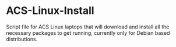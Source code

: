 # ACS-Linux-Install
Script file for ACS Linux laptops that will download and install all the necessary packages to get running, currently only for Debian based distributions. 
